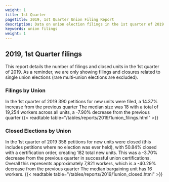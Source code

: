 ```yaml
---
weight: 1
title: 1st Quarter
pagetitle: 2019, 1st Quarter Union Filing Report
description: Data on union election filings in the 1st quarter of 2019
keywords: union filings
weight: 1
---
```


## 2019, 1st Quarter filings

This report details the number of filings and closed units in the 1st quarter of 2019. As a reminder, we are only showing filings and closures related to single union elections (rare multi-union elections are excluded).

### Filings by Union
In the 1st quarter of 2019 390 petitions for new units were filed, a 14.37% increase from the previous quarter The median size was 18 with a total of 19,254 workers across all units, a -7.90% decrease from the previous quarter
{{< readtable table="/tables/reports/2019/1union_filings.html" >}}

### Closed Elections by Union
In the 1st quarter of 2019 358 petitions for new units were closed (this includes petitions where no election was ever held), with 50.84% closed with a certification order, creating 182 total new units. This was a -3.70% decrease from the previous quarter in successful union certifications. Overall this represents approximately 7,821 workers, which is a -40.29% decrease from the previous quarter The median bargaining unit has 16 workers.
{{< readtable table="/tables/reports/2019/1union_closed.html" >}}
